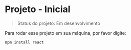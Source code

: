 # Projeto - Inicial 

> Status do projeto: Em desenvolvimento 

Para rodar esse projeto em sua máquina, por favor digite: 

```
npm install react

```
